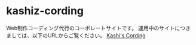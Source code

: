 # kashiz-cording
Web制作コーディング代行のコーポレートサイトです。
運用中のサイトにつきましては、以下のURLからご覧ください。
[Kashi's Cording](https://kashiz-coding.net/)
